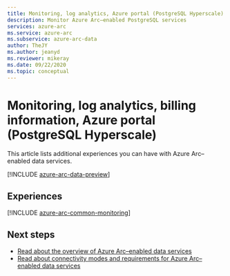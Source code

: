 ```yaml
---
title: Monitoring, log analytics, Azure portal (PostgreSQL Hyperscale)
description: Monitor Azure Arc–enabled PostgreSQL services
services: azure-arc
ms.service: azure-arc
ms.subservice: azure-arc-data
author: TheJY
ms.author: jeanyd
ms.reviewer: mikeray
ms.date: 09/22/2020
ms.topic: conceptual
---
```


# Monitoring, log analytics, billing information, Azure portal (PostgreSQL Hyperscale)

This article lists additional experiences you can have with Azure Arc–enabled data services.

[!INCLUDE [azure-arc-data-preview](../../../includes/azure-arc-data-preview.md)]

## Experiences

[!INCLUDE [azure-arc-common-monitoring](../../../includes/azure-arc-common-monitoring.md)]

## Next steps
- [Read about the overview of Azure Arc–enabled data services](overview.md)
- [Read about connectivity modes and requirements for Azure Arc–enabled data services](connectivity.md)
